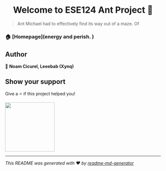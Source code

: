 <h1 align="center">Welcome to ESE124 Ant Project 👋</h1>
<p>
</p>

> Ant Michael had to effectively find its way out of a maze. Of

### 🏠 [Homepage](energy and perish. )

## Author

👤 **Noam Cicurel, Leeebab (Xynq)**


## Show your support

Give a ⭐️ if this project helped you!

<a href="https://www.patreon.com/https:\/\/www.patreon.com\/infiniteplanesociety">
  <img src="https://c5.patreon.com/external/logo/become_a_patron_button@2x.png" width="160">
</a>

***
_This README was generated with ❤️ by [readme-md-generator](https://github.com/kefranabg/readme-md-generator)_
